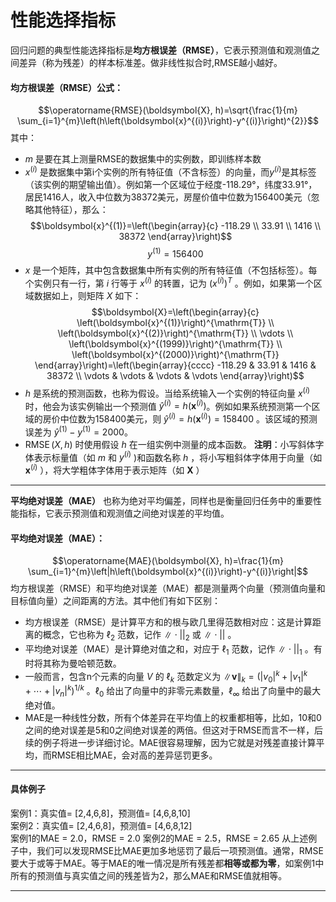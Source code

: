 # **性能选择指标**
回归问题的典型性能选择指标是**均方根误差（RMSE）**，它表示预测值和观测值之间差异（称为残差）的样本标准差。做非线性拟合时,RMSE越小越好。
#### 均方根误差（RMSE）公式：
$$\operatorname{RMSE}(\boldsymbol{X}, h)=\sqrt{\frac{1}{m} \sum_{i=1}^{m}\left(h\left(\boldsymbol{x}^{(i)}\right)-y^{(i)}\right)^{2}}$$
其中：
* $m$ 是要在其上测量RMSE的数据集中的实例数，即训练样本数
* $x^{(i)}$ 是数据集中第i个实例的所有特征值（不含标签）的向量，而$y^{(i)}$是其标签（该实例的期望输出值）。例如第一个区域位于经度-118.29°，纬度33.91°，居民1416人，收入中位数为38372美元，房屋价值中位数为156400美元（忽略其他特征），那么：
$$\boldsymbol{x}^{(1)}=\left(\begin{array}{c}
-118.29 \\
33.91 \\
1416 \\
38372
\end{array}\right)$$
$$y^{(1)}=156400$$
* $x$ 是一个矩阵，其中包含数据集中所有实例的所有特征值（不包括标签）。每个实例只有一行，第 $i$ 行等于 $x^{(i)}$ 的转置，记为 $\left(x^{(i)}\right)^{T}$ 。例如，如果第一个区域数据如上，则矩阵 $X$ 如下：
$$\boldsymbol{X}=\left(\begin{array}{c}
\left(\boldsymbol{x}^{(1)}\right)^{\mathrm{T}} \\
\left(\boldsymbol{x}^{(2)}\right)^{\mathrm{T}} \\
\vdots \\
\left(\boldsymbol{x}^{(1999)}\right)^{\mathrm{T}} \\
\left(\boldsymbol{x}^{(2000)}\right)^{\mathrm{T}}
\end{array}\right)=\left(\begin{array}{cccc}
-118.29 & 33.91 & 1416 & 38372 \\
\vdots & \vdots & \vdots & \vdots
\end{array}\right)$$
* $h$ 是系统的预测函数，也称为假设。当给系统输入一个实例的特征向量 $x^{(i)}$ 时，他会为该实例输出一个预测值 $\hat{y}^{(i)}=h\left(\boldsymbol{x}^{(i)}\right)$。例如如果系统预测第一个区域的房价中位数为158400美元，则 $\hat{y}^{(i)}=h\left(\boldsymbol{x}^{(i)}\right)=158400$ 。该区域的预测误差为 $\hat{y}^{(1)}-y^{(1)}=2000$。
* $\operatorname{RMSE}(X, h)$ 时使用假设 $h$ 在一组实例中测量的成本函数。
**注明**：小写斜体字体表示标量值（如 $m$ 和 $y^{(i)}$ )和函数名称 $h$ ，将小写粗斜体字体用于向量（如 $\boldsymbol{x}^{(i)}$ ），将大学粗体字体用于表示矩阵（如 $\boldsymbol{X}$ ）
---
**平均绝对误差（MAE）** 也称为绝对平均偏差，同样也是衡量回归任务中的重要性能指标，它表示预测值和观测值之间绝对误差的平均值。
#### 平均绝对误差（MAE）：
$$\operatorname{MAE}(\boldsymbol{X}, h)=\frac{1}{m} \sum_{i=1}^{m}\left|h\left(\boldsymbol{x}^{(i)}\right)-y^{(i)}\right|$$
均方根误差（RMSE）和平均绝对误差（MAE）都是测量两个向量（预测值向量和目标值向量）之间距离的方法。其中他们有如下区别：
* 均方根误差（RMSE）是计算平方和的根与欧几里得范数相对应：这是计算距离的概念，它也称为 $\ell_{2}$ 范数，记作 $\| \cdot||_{2}$ 或 $\| \cdot||$ 。
* 平均绝对误差（MAE）是计算绝对值之和，对应于 $\ell_{1}$ 范数，记作 $\| \cdot||_{1}$ 。有时将其称为曼哈顿范数。
* 一般而言，包含n个元素的向量 $V$ 的 $\ell_{k}$ 范数定义为 $\|\boldsymbol{v}\|_{k}=\left(\left|v_{0}\right|^{k}+\left|v_{1}\right|^{k}+\cdots+\left|v_{n}\right|^{k}\right)^{1 / k}$ 。$\ell_{0}$ 给出了向量中的非零元素数量，$\ell_{\infty}$ 给出了向量中的最大绝对值。
* MAE是一种线性分数，所有个体差异在平均值上的权重都相等，比如，10和0之间的绝对误差是5和0之间绝对误差的两倍。但这对于RMSE而言不一样，后续的例子将进一步详细讨论。MAE很容易理解，因为它就是对残差直接计算平均，而RMSE相比MAE，会对高的差异惩罚更多。
---
#### 具体例子
案例1：真实值= [2,4,6,8]，预测值= [4,6,8,10]  
案例2：真实值= [2,4,6,8]，预测值= [4,6,8,12]  
案例1的MAE = 2.0，RMSE = 2.0 
案例2的MAE = 2.5，RMSE = 2.65
从上述例子中，我们可以发现RMSE比MAE更加多地惩罚了最后一项预测值。通常，RMSE要大于或等于MAE。等于MAE的唯一情况是所有残差都**相等或都为零**，如案例1中所有的预测值与真实值之间的残差皆为2，那么MAE和RMSE值就相等。

---
